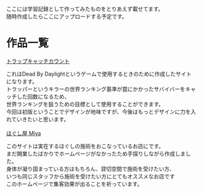 ここには学習記録として作ってみたものをとりあえず載せてます。<br>
随時作成したらここにアップロードする予定です。

# 作品一覧
[トラップキャッチカウント](https://ri-log.github.io/portfolio/TrapCatch_v0/index.html)

これはDead By Daylightというゲームで使用するときのために作成したサイトになります。<br>
トラッパーというキラーの世界ランキング基準が罠にかかったサバイバーをキャッチした回数になるため、<br>
世界ランキングを狙うための目標として使用することができます。<br>
今回は初版ということでデザインが地味ですが、今後はもっとデザインに力を入れていきたいと思います。<br>
<br>
[ほぐし屋 Miya](https://ri-log.github.io/portfolio/hogushiya-miya/index.html)

このサイトは実在するほぐしの施術をおこなっているお店にです。<br>
まだ開業したばかりでホームページがなかったため手探りしながら作成しました。<br>
身体が凝り固まっている方はもちろん、貸切空間で施術を受けたい方、<br>
いつも同じスタッフから施術を受けたい方にとてもオススメなお店です<br>
このホームページで集客効果が出ることを祈っています。
